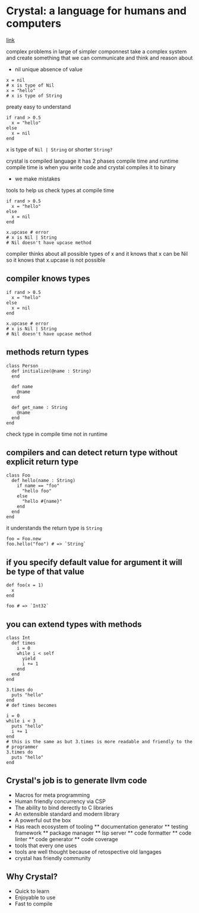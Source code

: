 # Crystal: a language for humans and computers
[link](https://youtu.be/xSODSwG8e2A)  

complex problems in large of simpler componnest 
take a complex system and create something that we can communicate and
think and reason about

* nil
unique absence of value
```crystal
x = nil
# x is type of Nil
x = "hello"
# x is type of String
```
preaty easy to understand

```crystal
if rand > 0.5
  x = "hello"
else
  x = nil
end
```
x is type of `Nil | String`
or shorter `String?` 

crystal is compiled language
it has 2 phases compile time and runtime 
compile time is when you write code and crystal compiles it to binary
 
* we make mistakes

tools to help us 
check types at compile time
```crystal
if rand > 0.5
  x = "hello"
else
  x = nil
end

x.upcase # error
# x is Nil | String
# Nil doesn't have upcase method
```
compiler thinks about all possible types of x
and it knows that x can be Nil
so it knows that x.upcase is not possible

## compiler knows types

```crystal
if rand > 0.5
  x = "hello"
else
  x = nil
end

x.upcase # error
# x is Nil | String
# Nil doesn't have upcase method
```

## methods return types

```crystal
class Person
  def initialize(@name : String)
  end

  def name
    @name
  end
  
  def get_name : String
    @name
  end
end
```

check type in compile time not in runtime 

## compilers and can detect return type without explicit return type
 
```Crystal
class Foo 
  def hello(name : String)
    if name == "foo"
      "hello foo"
    else
      "hello #{name}"
    end
  end
end
```
it understands the return type is `String`
```
foo = Foo.new
foo.hello("foo") # => `String` 
```

## if you specify default value for argument it will be type of that value

```crystal
def foo(x = 1)
  x
end

foo # => `Int32`
```

## you can extend types with methods

```crystal
class Int
  def times
    i = 0 
    while i < self
      yield
      i += 1
    end
  end
end

3.times do
  puts "hello"
end
# def times becomes 

i = 0 
while i < 3 
  puts "hello"
  i += 1
end
# this is the same as but 3.times is more readable and friendly to the
# programmer 
3.times do
  puts "hello"
end
```

## Crystal's job is to generate llvm code

* Macros for meta programming
* Human friendly concurrency via CSP
* The ability to bind derectly to C libraries
* An extensible standard and modern library
* A powerful out the box
* Has reach ecosystem of tooling
** documentation generator
** testing framework
** package manager
** lsp server
** code formatter
** code linter
** code generator
** code coverage
* tools that every one uses
* tools are well thought because of retospective old langages
* crystal has friendly community

## Why Crystal?

* Quick to learn
* Enjoyable to use 
* Fast to compile

